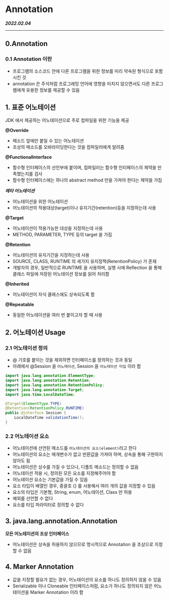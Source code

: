 # Annotation

***2022.02.04***

---

## 0.Annotation

### 0.1 Annotation 이란

* 프로그램의 소스코드 안에 다른 프로그램을 위한 정보를 미리 약속된 형식으로 포함시킨 것
* annotation 은 주석처럼 프로그래밍 언어에 영향을 미치지 않으면서도 다른 프로그램에게 유용한 정보를 제공할 수 있음

## 1. 표준 어노테이션

JDK 에서 제공하는 어노테이션으로 주로 컴파일을 위한 기능을 제공

**@Override**

* 메소드 앞에만 붙일 수 있는 어노테이션
* 조상의 메소드를 오바라이딩한다는 것을 컴파일러에게 알려줌

**@FunctionalInterface**

* 함수형 인터페이스의 선언부에 붙이며, 컴파일러는 함수형 인터페이스의 제약을 만족했는지를 검사
* 함수형 인터페이스에는 하나의 abstract method 만을 가져야 한다는 제약을 가짐

***메타 어노테이션***

* 어노테이션을 위한 어노테이션
* 어노테이션의 적용대상(target)이나 유지기간(retention)등을 지정하는데 사용

**@Target**

* 어노테이션이 적용가능한 대상을 지정하는데 사용
* METHOD, PARAMETER, TYPE 등의 target 을 가짐

**@Retention**

* 어노테이션의 유지기간을 지정하는데 사용
* SOURCE, CLASS, RUNTIME 의 세가지 유지정책(RetentionPolicy) 가 존재
* 개발자의 경우, 일반적으로 RUNTIME 을 사용하며, 실행 시에 Reflection 을 통해 클래스 파일에 저장된 어노테이션 정보를 읽어 처리함

**@Inherited**

* 어노테이션이 자식 클래스에도 상속되도록 함

**@Repeatable**

* 동일한 어노테이션을 여러 번 붙이고자 할 때 사용

## 2. 어노테이션 Usage

### 2.1 어노테이션 정의

* @ 기호를 붙이는 것을 제외하면 인터페이스를 정의하는 것과 동일
* 아래에서 @Session 을 `어노테이션`, Session 을 `어노테이션 타입` 이라 함 

```java
import java.lang.annotation.ElementType;
import java.lang.annotation.Retention;
import java.lang.annotation.RetentionPolicy;
import java.lang.annotation.Target;
import java.time.LocalDateTime;

@Target(ElementType.TYPE)
@Retention(RetentionPolicy.RUNTIME)
public @interface Session {
    LocalDateTime validationTime();
}
```

### 2.2 어노테이션 요소

* 어노테이션에 선언된 메소드를 `어노테이션의 요소(element)`라고 한다
* 어노테이션의 요소는 매개변수가 없고 반환값을 가져야 하며, 상속을 통해 구현하지 않아도 됨
* 어노테이션은 상수를 가질 수 있으나, 디폴트 메소드는 정의할 수 없음
* 어노테이션 적용 시, 정의된 모든 요소를 지정해주어야 함
* 어노테이션 요소는 기본값을 가질 수 있음
* 요소 타입이 배열인 경우, 중괄호 {} 를 사용해서 여러 개의 값을 지정할 수 있음
* 요소의 타입은 기본형, String, enum, 어노테이션, Class 만 허용
* 예외를 선언할 수 없다
* 요소를 타입 파라미터로 정의할 수 없다

## 3. java.lang.annotation.Annotation

**모든 어노테이션의 조상 인터페이스**

* 어노테이션은 상속을 허용하지 않으므로 명시적으로 Annotation 을 조상으로 지정할 수 없음


## 4. Marker Annotation

* 값을 지정할 필요가 없는 경우, 어노테이션의 요소를 하나도 정의하지 않을 수 있음
* Serializable 이나 Cloneable 인터페이스처럼, 요소가 하나도 정의되지 않은 어노테이션을 Marker Annotation 이라 함
